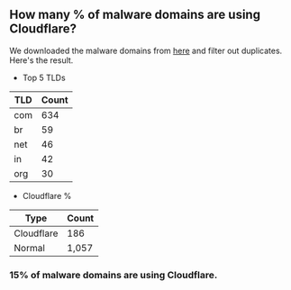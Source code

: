 ## How many % of malware domains are using Cloudflare?


We downloaded the malware domains from [here](https://urlhaus.abuse.ch) and filter out duplicates.
Here's the result.


[//]: # (start replacement)


- Top 5 TLDs

| TLD | Count |
| --- | --- |
| com | 634 |
| br | 59 |
| net | 46 |
| in | 42 |
| org | 30 |


- Cloudflare %

| Type | Count |
| --- | --- |
| Cloudflare | 186 |
| Normal | 1,057 |


### 15% of malware domains are using Cloudflare.
